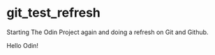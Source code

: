 # git_test_refresh
Starting The Odin Project again and doing a refresh on Git and Github.

Hello Odin!